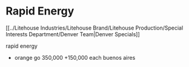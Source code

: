 # Rapid Energy
[[../Litehouse Industries/Litehouse Brand/Litehouse Production/Special Interests Department/Denver Team|Denver Specials]]

rapid energy
-   orange go
350,000
+150,000 each
buenos aires